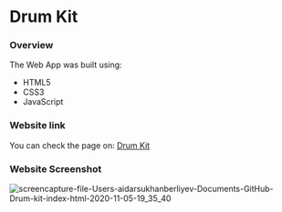 # Drum Kit
### Overview 
The Web App was built using:
* HTML5
* CSS3
* JavaScript
### Website link
You can check the page on: <a href="https://sukhanberliyev.github.io/Drum-kit/">Drum Kit</a>
### Website Screenshot
![screencapture-file-Users-aidarsukhanberliyev-Documents-GitHub-Drum-kit-index-html-2020-11-05-19_35_40](https://user-images.githubusercontent.com/68350747/98230825-f32c6980-1f9e-11eb-9658-225f3d6ccc2c.png)
